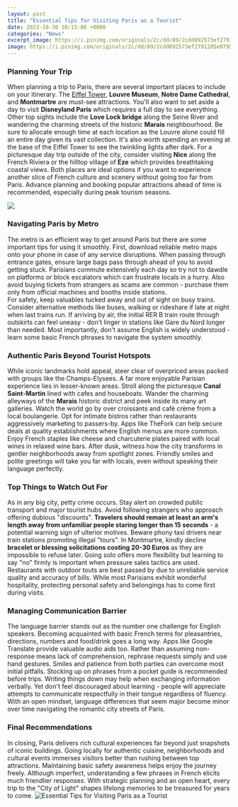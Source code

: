 ```yaml
---
layout: post
title: "Essential Tips for Visiting Paris as a Tourist"
date: 2023-10-30 10:15:08 +0000
categories: "News"
excerpt_image: https://i.pinimg.com/originals/2c/dd/89/2cdd892573ef2791205e0795cab9399c.jpg
image: https://i.pinimg.com/originals/2c/dd/89/2cdd892573ef2791205e0795cab9399c.jpg
---
```


### Planning Your Trip
When planning a trip to Paris, there are several important places to include on your itinerary. The [Eiffel Tower](https://logurl.github.io/2024-01-09-u5317-u9a6c-u5176-u987f-u4f18-u7f8e-u98ce-u5149-u7ebf-u666e-u904d-u5c0f-u77e5-u8bc6/), **Louvre Museum**, **Notre Dame Cathedral**, and **Montmartre** are must-see attractions. You'll also want to set aside a day to visit **Disneyland Paris** which requires a full day to see everything. Other top sights include the **Love Lock bridge** along the Seine River and wandering the charming streets of the historic **Marais** neighbourhood. Be sure to allocate enough time at each location as the Louvre alone could fill an entire day given its vast collection. It's also worth spending an evening at the base of the Eiffel Tower to see the twinkling lights after dark. 
For a picturesque day trip outside of the city, consider visiting **Nice** along the French Riviera or the hilltop village of **Eze** which provides breathtaking coastal views. Both places are ideal options if you want to experience another slice of French culture and scenery without going too far from Paris. Advance planning and booking popular attractions ahead of time is recommended, especially during peak tourism seasons.

![](https://www.travellens.co/content/images/2019/10/Paris-eiffel-tower.jpg)
### Navigating Paris by Metro
The metro is an efficient way to get around Paris but there are some important tips for using it smoothly. First, download reliable metro maps onto your phone in case of any service disruptions. When passing through entrance gates, ensure large bags pass through ahead of you to avoid getting stuck. Parisians commute extensively each day so try not to dawdle on platforms or block escalators which can frustrate locals in a hurry. Also avoid buying tickets from strangers as scams are common - purchase them only from official machines and booths inside stations.  
For safety, keep valuables tucked away and out of sight on busy trains. Consider alternative methods like buses, walking or rideshare if late at night when last trains run. If arriving by air, the initial RER B train route through outskirts can feel uneasy - don't linger in stations like Gare du Nord longer than needed. Most importantly, don't assume English is widely understood - learn some basic French phrases to navigate the system smoothly.
### Authentic Paris Beyond Tourist Hotspots  
While iconic landmarks hold appeal, steer clear of overpriced areas packed with groups like the Champs-Elysees. A far more enjoyable Parisian experience lies in lesser-known areas. Stroll along the picturesque **Canal Saint-Martin** lined with cafes and houseboats. Wander the charming alleyways of the **Marais** historic district and peek inside its many art galleries. Watch the world go by over croissants and café crème from a local boulangerie.
Opt for intimate bistros rather than restaurants aggressively marketing to passers-by. Apps like TheFork can help secure deals at quality establishments where English menus are more common. Enjoy French staples like cheese and charcuterie plates paired with local wines in relaxed wine bars. After dusk, witness how the city transforms in gentler neighborhoods away from spotlight zones. Friendly smiles and polite greetings will take you far with locals, even without speaking their language perfectly.
### Top Things to Watch Out For 
As in any big city, petty crime occurs. Stay alert on crowded public transport and major tourist hubs. Avoid following strangers who approach offering dubious "discounts". **Travelers should remain at least an arm's length away from unfamiliar people staring longer than 15 seconds** - a potential warning sign of ulterior motives. Beware phony taxi drivers near train stations promoting illegal "tours". 
In Montmartre, kindly decline **bracelet or blessing solicitations costing 20-30 Euros** as they are impossible to refuse later. Going solo offers more flexibility but learning to say "no" firmly is important when pressure sales tactics are used. Restaurants with outdoor touts are best passed by due to unreliable service quality and accuracy of bills. While most Parisians exhibit wonderful hospitality, protecting personal safety and belongings has to come first during visits.
### Managing Communication Barrier 
The language barrier stands out as the number one challenge for English speakers. Becoming acquainted with basic French terms for pleasantries, directions, numbers and food/drink goes a long way. Apps like Google Translate provide valuable audio aids too. Rather than assuming non-response means lack of comprehension, rephrase requests simply and use hand gestures. Smiles and patience from both parties can overcome most initial pitfalls. 
Stocking up on phrases from a pocket guide is recommended before trips. Writing things down may help when exchanging information verbally. Yet don't feel discouraged about learning - people will appreciate attempts to communicate respectfully in their tongue regardless of fluency. With an open mindset, language differences that seem major become minor over time navigating the romantic city streets of Paris.
### Final Recommendations
In closing, Paris delivers rich cultural experiences far beyond just snapshots of iconic buildings. Going locally for authentic cuisine, neighborhoods and cultural events immerses visitors better than rushing between top attractions. Maintaining basic safety awareness helps enjoy the journey freely. Although imperfect, understanding a few phrases in French elicits much friendlier responses. With strategic planning and an open heart, every trip to the "City of Light" shapes lifelong memories to be treasured for years to come.
![Essential Tips for Visiting Paris as a Tourist](https://i.pinimg.com/originals/2c/dd/89/2cdd892573ef2791205e0795cab9399c.jpg)